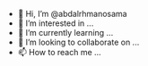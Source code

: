 - 👋 Hi, I’m @abdalrhmanosama
- 👀 I’m interested in ...
- 🌱 I’m currently learning ...
- 💞️ I’m looking to collaborate on ...
- 📫 How to reach me ...

<!---
abdalrhmanosama/abdalrhmanosama is a ✨ special ✨ repository because its `README.md` (this file) appears on your GitHub profile.
You can click the Preview link to take a look at your changes.
--->
